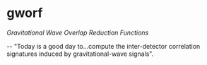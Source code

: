 # gworf
*Gravitational Wave Overlap Reduction Functions*

-- "Today is a good day to...compute the inter-detector correlation signatures induced by gravitational-wave signals".
